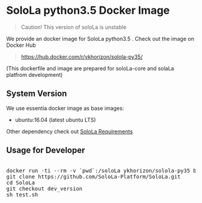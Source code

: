 # SoloLa python3.5 Docker Image

> <span class="highlight">Caution! This version of soloLa is unstable</span>

We provide an docker image for SoloLa python3.5 . Check out the image on Docker Hub

> https://hub.docker.com/r/ykhorizon/solola-py35/

(This dockerfile and image are prepared for soloLa-core and solaLa platfrom development)


## System Version

We use essentia docker image as base images:

- ubuntu:16.04 (latest ubuntu LTS)

Other dependency check out [SoloLa Requirements](https://github.com/SoloLa-Platform/SoloLa/tree/dev_version)


## Usage for Developer

<pre> 
docker run -ti --rm -v `pwd`:/soloLa ykhorizon/solola-py35 bash 
git clone https://github.com/SoloLa-Platform/SoloLa.git
cd SoloLa
git checkout dev_version
sh test.sh
</pre>

